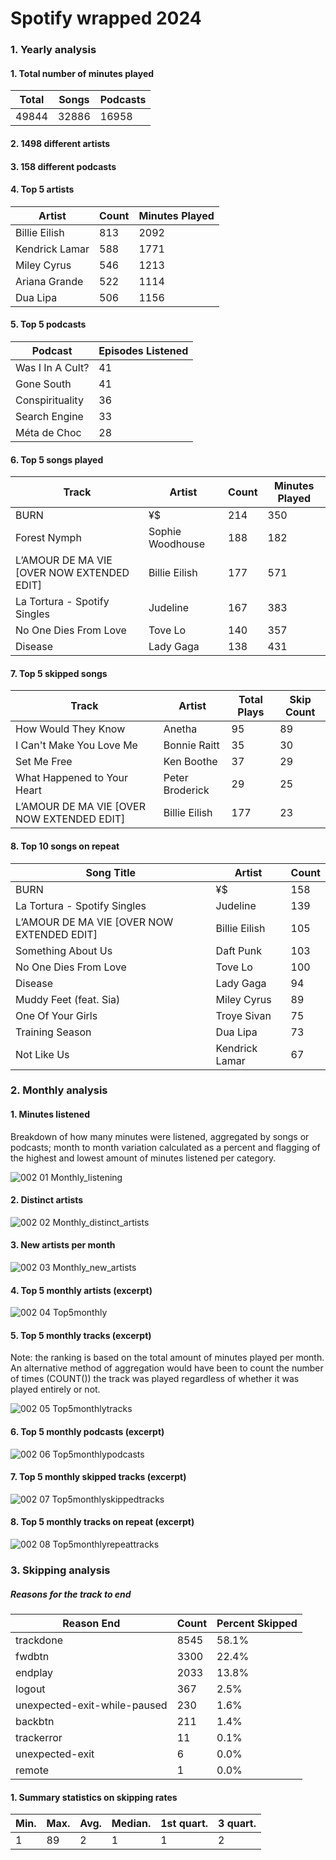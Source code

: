 # Spotify wrapped 2024

### 1. Yearly analysis

#### 1. Total number of minutes played

|Total|Songs|Podcasts|
|-----|-----|--------|
|49844|32886|	16958  |
		

#### 2. 1498 different artists
#### 3. 158 different podcasts
#### 4. Top 5 artists

| Artist        |Count|Minutes Played|
|---------------|-----|--------------|
| Billie Eilish |813  |2092          |
| Kendrick Lamar|588  |1771          |
| Miley Cyrus   |546  |1213          |
| Ariana Grande |522  |1114          |
| Dua Lipa      |506  |1156          |

#### 5. Top 5 podcasts

| Podcast         | Episodes Listened |
|-----------------|-------------------|
| Was I In A Cult?| 41                |
| Gone South      | 41                |
| Conspirituality | 36                |
| Search Engine   | 33                |
| Méta de Choc    | 28                |

#### 6. Top 5 songs played

| Track                                     | Artist             | Count | Minutes Played |
|-------------------------------------------|--------------------|-------|----------------|
| BURN                                      | ¥$                 | 214   | 350            |
| Forest Nymph                              | Sophie Woodhouse   | 188   | 182            |
| L’AMOUR DE MA VIE [OVER NOW EXTENDED EDIT]| Billie Eilish      | 177   | 571            |
| La Tortura - Spotify Singles              | Judeline           | 167   | 383            |
| No One Dies From Love                     | Tove Lo            | 140   | 357            |
| Disease                                   | Lady Gaga          | 138   | 431            |

#### 7. Top 5 skipped songs

| Track                                                    | Artist     | Total Plays | Skip Count |
|-----------------------------------------------------------------------|-------------------|-------------|------------|
| How Would They Know                                                    | Anetha            | 95          | 89         |
| I Can't Make You Love Me                                               | Bonnie Raitt      | 35          | 30         |
| Set Me Free                                                            | Ken Boothe        | 37          | 29         |
| What Happened to Your Heart | Peter Broderick           | 29          | 25         |
|L’AMOUR DE MA VIE [OVER NOW EXTENDED EDIT]| Billie Eilish| 177         | 23         |

#### 8. Top 10 songs on repeat

| Song Title                                        | Artist              | Count      |
|---------------------------------------------------|---------------------|------------|
| BURN                                              | ¥$                  | 158        |
| La Tortura - Spotify Singles                      | Judeline            | 139        |
| L’AMOUR DE MA VIE [OVER NOW EXTENDED EDIT]        | Billie Eilish       | 105        |
| Something About Us                                | Daft Punk           | 103        |
| No One Dies From Love                             | Tove Lo             | 100        |
| Disease                                           | Lady Gaga           | 94         |
| Muddy Feet (feat. Sia)                            | Miley Cyrus         | 89         |
| One Of Your Girls                                 | Troye Sivan         | 75         |
| Training Season                                   | Dua Lipa            | 73         |
| Not Like Us                                       | Kendrick Lamar      | 67         |

### 2. Monthly analysis
#### 1. Minutes listened
Breakdown of how many minutes were listened, aggregated by songs or podcasts; month to month variation calculated as a percent and flagging of the highest and lowest amount of minutes listened per category.

![002 01 Monthly_listening](https://github.com/user-attachments/assets/43ee7bf9-9d70-4fb0-9246-d9cd418fafc8)

#### 2. Distinct artists
![002 02 Monthly_distinct_artists](https://github.com/user-attachments/assets/ffe52a87-5aa8-44d4-933a-35b298df09e2)

#### 3. New artists per month

![002 03 Monthly_new_artists](https://github.com/user-attachments/assets/4666d937-a106-4488-bfb7-f897e55fb4bd)

#### 4. Top 5 monthly artists (excerpt)

![002 04 Top5monthly](https://github.com/user-attachments/assets/56037083-aa73-479b-ab00-1c91669a14c5)

#### 5. Top 5 monthly tracks (excerpt)
Note: the ranking is based on the total amount of minutes played per month. An alternative method of aggregation would have been to count the number of times (COUNT()) the track was played regardless of whether it was played entirely or not.

![002 05 Top5monthlytracks](https://github.com/user-attachments/assets/1588bab4-b12a-4ae5-b824-5bf224d42b59)

#### 6. Top 5 monthly podcasts (excerpt)

![002 06 Top5monthlypodcasts](https://github.com/user-attachments/assets/565bf00a-16aa-4848-96d6-4d9fd5601292)

#### 7. Top 5 monthly skipped tracks (excerpt)

![002 07 Top5monthlyskippedtracks](https://github.com/user-attachments/assets/08088eb3-3a98-4863-8642-92f15355b57a)

#### 8. Top 5 monthly tracks on repeat (excerpt)

![002 08 Top5monthlyrepeattracks](https://github.com/user-attachments/assets/6c31a95c-bd9a-440d-91ef-deb9b035f9b8)

### 3. Skipping analysis

##### Reasons for the track to end

| Reason End                      | Count     | Percent Skipped |
|---------------------------------|-----------|-----------------|
| trackdone                       | 8545      | 58.1%           |
| fwdbtn                          | 3300      | 22.4%           |
| endplay                         | 2033      | 13.8%           |
| logout                          | 367       | 2.5%            |
| unexpected-exit-while-paused    | 230       | 1.6%            |
| backbtn                         | 211       | 1.4%            |
| trackerror                      | 11        | 0.1%            |
| unexpected-exit                 | 6         | 0.0%            |
| remote                          | 1         | 0.0%            |

#### 1. Summary statistics on skipping rates

|Min.|Max.|Avg.|Median.|1st quart.|3 quart.|
|----|----|----|-------|----------|--------|
|1   |89  |2   |1      |1         |2       |
